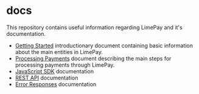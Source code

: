 # docs
This repository contains useful information regarding LimePay and it's documentation. 
- [Getting Started](https://github.com/LimePay/docs/blob/latest/1.%20Getting-Started.md) introductionary document containing basic information about the main entities in LimePay.
- [Processing Payments](https://github.com/LimePay/docs/blob/latest/2.%20Processing-Payments.md) document describing the main steps for processing payments through LimePay.
- [JavaScript SDK](https://github.com/LimePay/docs/blob/latest/3.%20JS-SDK-documentation.md) documentation
- [REST API](https://github.com/LimePay/docs/blob/latest/3.%20JS-SDK-documentation.md) documentation
- [Error Responses](https://github.com/LimePay/docs/blob/latest/5.%20Errors-Documentation.md) documentation
